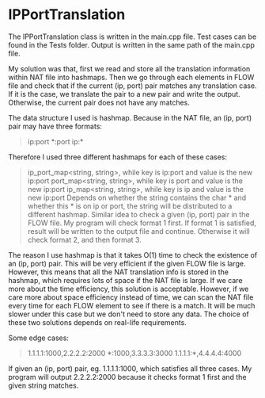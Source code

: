 # IPPortTranslation


The IPPortTranslation class is written in the main.cpp file. Test cases can be found in the Tests folder. Output is written in the same path of the main.cpp file.


My solution was that, first we read and store all the translation information within NAT file into hashmaps. Then we go through each elements in FLOW file and check that if the current (ip, port) pair matches any translation case. If it is the case, we translate the pair to a new pair and write the output. Otherwise, the current pair does not have any matches.


The data structure I used is hashmap. Because in the NAT file, an (ip, port) pair may have three formats:
> ip:port
> \*:port
> ip:\*

Therefore I used three different hashmaps for each of these cases:
> ip\_port\_map<string, string>, while key is ip:port and value is the new ip:port
> port\_map<string, string>, while key is port and value is the new ip:port
> ip\_map<string, string>, while key is ip and value is the new ip:port
Depends on whether the string contains the char \* and whether this \* is on ip or port, the string will be distributed to a different hashmap. Similar idea to check a given (ip, port) pair in the FLOW file. My program will check format 1 first. If format 1 is satisfied, result will be written to the output file and continue. Otherwise it will check format 2, and then format 3.


The reason I use hashmap is that it takes O(1) time to check the existence of an (ip, port) pair. This will be very efficient if the given FLOW file is large. However, this means that all the NAT translation info is stored in the hashmap, which requires lots of space if the NAT file is large. If we care more about the time efficiency, this solution is acceptable. However, if we care more about space efficiency instead of time, we can scan the NAT file every time for each FLOW element to see if there is a match. It will be much slower under this case but we don't need to store any data. The choice of these two solutions depends on real-life requirements.


Some edge cases:
> 1.1.1.1:1000,2.2.2.2:2000
> \*:1000,3.3.3.3:3000
> 1.1.1.1:\*,4.4.4.4:4000

If given an (ip, port) pair, eg. 1.1.1.1:1000, which satisfies all three cases. My program will output 2.2.2.2:2000 because it checks format 1 first and the given string matches.
